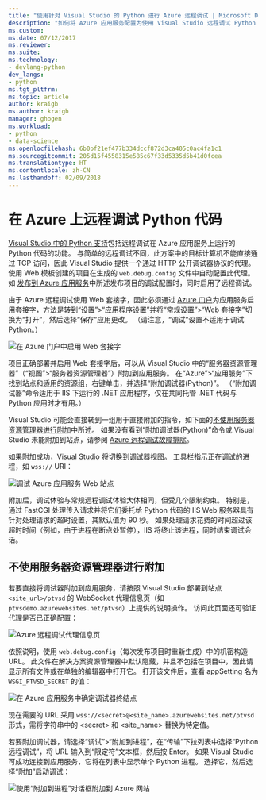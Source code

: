 ```yaml
---
title: "使用针对 Visual Studio 的 Python 进行 Azure 远程调试 | Microsoft Docs"
description: "如何将 Azure 应用服务配置为使用 Visual Studio 远程调试 Python 应用程序。"
ms.custom: 
ms.date: 07/12/2017
ms.reviewer: 
ms.suite: 
ms.technology:
- devlang-python
dev_langs:
- python
ms.tgt_pltfrm: 
ms.topic: article
author: kraigb
ms.author: kraigb
manager: ghogen
ms.workload:
- python
- data-science
ms.openlocfilehash: 6b0bf21ef477b334dccf872d3ca405c0ac4fa1c1
ms.sourcegitcommit: 205d15f4558315e585c67f33d5335d5b41d0fcea
ms.translationtype: HT
ms.contentlocale: zh-CN
ms.lasthandoff: 02/09/2018
---
```

# <a name="remotely-debugging-python-code-on-azure"></a>在 Azure 上远程调试 Python 代码

[Visual Studio 中的 Python 支持](installing-python-support-in-visual-studio.md)包括远程调试在 Azure 应用服务上运行的 Python 代码的功能。 与简单的远程调试不同，此方案中的目标计算机不能直接通过 TCP 访问，因此 Visual Studio 提供一个通过 HTTP 公开调试器协议的代理。 使用 Web 模板创建的项目在生成的 `web.debug.config` 文件中自动配置此代理。 如 [发布到 Azure 应用服务](python-web-application-project-templates.md#publishing-to-azure-app-service)中所述发布项目的调试配置时，同时启用了远程调试。

由于 Azure 远程调试使用 Web 套接字，因此必须通过 [Azure 门户](https://portal.azure.com)为应用服务启用套接字，方法是转到“设置”>“应用程序设置”并将“常规设置”>“Web 套接字”切换为“打开”，然后选择“保存”应用更改。 （请注意，“调试”设置不适用于调试 Python。）

![在 Azure 门户中启用 Web 套接字](media/azure-remote-debugging-enable-web-sockets.png)

项目正确部署并启用 Web 套接字后，可以从 Visual Studio 中的“服务器资源管理器”（“视图”>“服务器资源管理器”）附加到应用服务。 在“Azure”>“应用服务”下找到站点和适用的资源组，右键单击，并选择“附加调试器(Python)”。 （“附加调试器”命令适用于 IIS 下运行的 .NET 应用程序，仅在共同托管 .NET 代码与 Python 应用时才有用。）

Visual Studio 可能会直接转到一组用于直接附加的指令，如下面的[不使用服务器资源管理器进行附加](#attaching-without-server-explorer)中所述。 如果没有看到“附加调试器(Python)”命令或 Visual Studio 未能附加到站点，请参阅 [Azure 远程调试故障排除](debugging-remote-python-code-on-azure-troubleshooting.md)。

如果附加成功，Visual Studio 将切换到调试器视图。 工具栏指示正在调试的进程，如 `wss://` URI：

![调试 Azure 应用服务 Web 站点](media/azure-remote-debugging-attached.png)

附加后，调试体验与常规远程调试体验大体相同，但受几个限制约束。 特别是，通过 FastCGI 处理传入请求并将它们委托给 Python 代码的 IIS Web 服务器具有针对处理请求的超时设置，其默认值为 90 秒。 如果处理请求花费的时间超过该超时时间（例如，由于进程在断点处暂停），IIS 将终止该进程，同时结束调试会话。 

## <a name="attaching-without-server-explorer"></a>不使用服务器资源管理器进行附加

若要直接将调试器附加到应用服务，请按照 Visual Studio 部署到站点 `<site_url>/ptvsd` 的 WebSocket 代理信息页（如 `ptvsdemo.azurewebsites.net/ptvsd`）上提供的说明操作。 访问此页面还可验证代理是否已正确配置：

![Azure 远程调试代理信息页](media/azure-remote-debugging-proxy-info-page.png)

依照说明，使用 `web.debug.config`（每次发布项目时重新生成）中的机密构造 URL。 此文件在解决方案资源管理器中默认隐藏，并且不包括在项目中，因此请显示所有文件或在单独的编辑器中打开它。 打开该文件后，查看 appSetting 名为 `WSGI_PTVSD_SECRET` 的值：

![在 Azure 应用服务中确定调试器终结点](media/azure-remote-debugging-secret.png)

现在需要的 URL 采用 `wss://<secret>@<site_name>.azurewebsites.net/ptvsd` 形式，需将字符串中的 &lt;secret&gt; 和 &lt;site_name&gt; 替换为特定值。

若要附加调试器，请选择“调试”>“附加到进程”，在“传输”下拉列表中选择“Python 远程调试”，将 URL 输入到“限定符”文本框，然后按 Enter。 如果 Visual Studio 可成功连接到应用服务，它将在列表中显示单个 Python 进程。 选择它，然后选择“附加”启动调试：

![使用“附加到进程”对话框附加到 Azure 网站](media/azure-remote-debugging-manual-attach.png)
